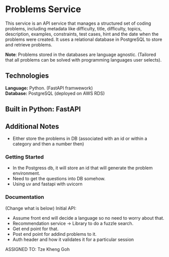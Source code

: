 # Problems Service

This service is an API service that manages a structured set of coding problems, including metadata like difficulty, title, difficulty, 
topics, description, examples, constraints, test cases, hint and the date when the problems were created. It uses a relational database in 
PostgreSQL to store and retrieve problems. 

**Note**: Problems stored in the databases are language agnostic. (Tailored that all problems can be solved with programming languages user selects). 

## Technologies

**Language:** Python. (FastAPI framwework) </br> 
**Database:** PostgreSQL (deployed on AWS RDS) </br>

## Built in Python: FastAPI

## Additional Notes
- Either store the problems in DB (associated with an id or within a category and then a number then)

### Getting Started
- In the Postgress db, it will store an id that will generate the problem environment.
- Need to get the questions into DB somehow. 
- Using uv and fastapi with uvicorn

### Documentation
(Change what is below)
Initial API: 
- Assume front end will decide a language so no need to worry about that. 
- Recommendation service -> Library to do a fuzzle search. 
- Get end point for that. 
- Post end point for addind problems to it. 
- Auth header and how it validates it for a particular session


ASSIGNED TO: Tze Kheng Goh
